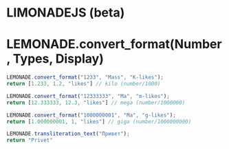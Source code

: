 # LIMONADEJS (beta)

# LEMONADE.convert_format(Number, Types, Display)

```javascript
LEMONADE.convert_format("1233", "Mass", "K-likes");
return [1.233, 1.2, "likes"] // kilo (number/1000)

LEMONADE.convert_format("12333333", "Ma", "m-likes");
return [12.333333, 12.3, "likes"] // mega (number/1000000)

LEMONADE.convert_format("1000000001", "Ma", "g-likes");
return [1.000000001, 1, "likes"] // giga (number/1000000000)

LEMONADE.transliteration_text("Привет");
return "Privet"

```
